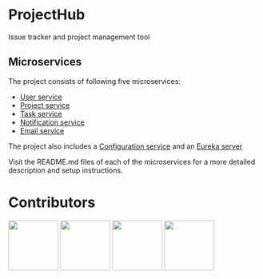 # ProjectHub

Issue tracker and project management tool

## Microservices
The project consists of following five microservices:
- [User service](/user-service/README.md)
- [Project service](/project-service/README.md)
- [Task service](/task-service/README.md)
- [Notification service](/notification-service/README.md)
- [Email service](/email-service/README.md)

The project also includes a [Configuration service](/configuration-service/README.md) and an [Eureka server](/eureka-server/README.md)

Visit the README.md files of each of the microservices for a more detailed description and setup instructions.

# Contributors

<a href="https://github.com/ahajradino1" target="_blank"><img width="100px" height="100px" src="https://github.com/ahajradino1.png"></a>
<a href="https://github.com/dselimovic1" target="_blank"><img width="100px" height="100px" src="https://github.com/dselimovic1.png"></a>
<a href="https://github.com/lvrnjak1" target="_blank"><img width="100px" height="100px" src="https://github.com/lvrnjak1.png"></a>
<a href="https://github.com/azigo12" target="_blank"><img width="100px" height="100px" src="https://github.com/azigo12.png"></a>
